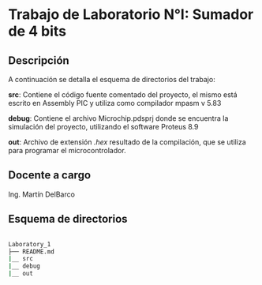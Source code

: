 # Trabajo de Laboratorio N°I: Sumador de 4 bits

## Descripción

A continuación se detalla el esquema de directorios del trabajo:

**src**: Contiene el código fuente comentado del proyecto, el mismo está escrito en Assembly PIC y utiliza como compilador mpasm v 5.83

**debug**: Contiene el archivo Microchip.pdsprj donde se encuentra la simulación del proyecto, utilizando el software Proteus 8.9

**out**: Archivo de extensión *.hex* resultado de la compilación, que se utiliza para programar el microcontrolador.

## Docente a cargo

Ing. Martín DelBarco

## Esquema de directorios
```bash

Laboratory_1
├── README.md
|__ src
|__ debug
|__ out

```
